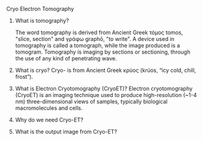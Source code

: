 Cryo Electron Tomography

1. What is tomography?

   The word tomography is derived from Ancient Greek τόμος tomos, "slice, section" and γράφω graphō, "to write". A device used in tomography is called a tomograph, while the image produced is a tomogram. Tomography is imaging by sections or sectioning, through the use of any kind of penetrating wave.

2. What is cryo?
Cryo- is from Ancient Greek κρύος (krúos, “icy cold, chill, frost”).

3. What is Electron Cryotomography (CryoET)?
Electron cryotomography (CryoET) is an imaging technique used to produce high-resolution (~1-4 nm) three-dimensional views of samples, typically biological macromolecules and cells.

4. Why do we need Cryo-ET?

5. What is the output image from Cryo-ET?

